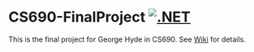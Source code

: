 # CS690-FinalProject [![.NET](https://github.com/georgehyde-dot/CS690-FinalProject/actions/workflows/dotnet.yml/badge.svg?branch=main)](https://github.com/georgehyde-dot/CS690-FinalProject/actions/workflows/dotnet.yml)
This is the final project for George Hyde in CS690. See [Wiki](https://github.com/georgehyde-dot/CS690-FinalProject/wiki) for details.